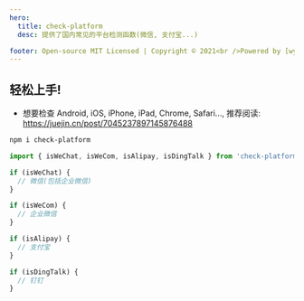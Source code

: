 ```yaml
---
hero:
  title: check-platform
  desc: 提供了国内常见的平台检测函数(微信, 支付宝...)

footer: Open-source MIT Licensed | Copyright © 2021<br />Powered by [wywppkd](https://github.com/wywppkd)
---
```


## 轻松上手!

- 想要检查 Android, iOS, iPhone, iPad, Chrome, Safari..., 推荐阅读: https://juejin.cn/post/7045237897145876488

```bash
npm i check-platform
```

```ts
import { isWeChat, isWeCom, isAlipay, isDingTalk } from 'check-platform';

if (isWeChat) {
  // 微信(包括企业微信)
}

if (isWeCom) {
  // 企业微信
}

if (isAlipay) {
  // 支付宝
}

if (isDingTalk) {
  // 钉钉
}
```
